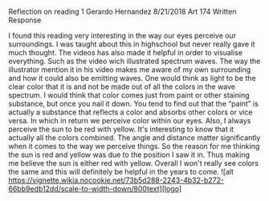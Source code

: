 Reflection on reading 1
Gerardo Hernandez
       8/21/2018
         Art 174
Written Response

I found this reading very interesting in the way our eyes perceive our surroundings. I was taught about this in highschool but never really gave it much thought. The videos has also made it helpful in order to visualise everything. Such as the video wich illustrated spectrum waves. The way the illustrator mention it in his video makes me aware of my own surrounding and how it could also be emitting waves. One would think as light to be the clear color that it is and not be made out of all the colors in the wave spectrum.
I would think that color comes just from paint or other staining substance, but once you nail it down. You tend to find out that the “paint” is actually a substance that reflects a color and absorbs other colors or vice versa. In which in return we perceive color within our eyes. Also, I always perceive the sun to be red with yellow. It's interesting to know that it actually all the colors combined. The angle and distance matter significantly when it comes to the way we perceive things. So the reason for me thinking the sun is red and yellow was due to the position I saw it in. Thus making me believe the sun is either red with yellow. Overall I won't really see colors the same and this will definitely be helpful in the years to come.
![alt https://vignette.wikia.nocookie.net/73b5d288-2243-4b32-b272-66bb9edb12dd/scale-to-width-down/800text][logo]
